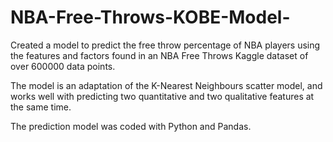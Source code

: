 # NBA-Free-Throws-KOBE-Model-
Created a model to predict the free throw percentage of NBA players using the features and factors found in an NBA Free Throws Kaggle dataset of over 600000 data points.  

The model is an adaptation of the K-Nearest Neighbours scatter model, and works well with predicting two quantitative and two qualitative features at the same time. 

The prediction model was coded with Python and Pandas.
